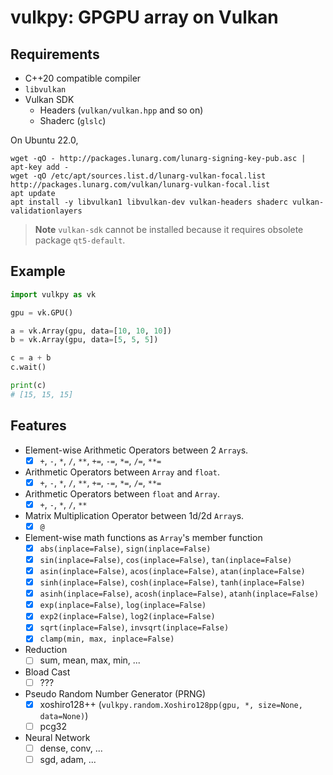 # vulkpy: GPGPU array on Vulkan

## Requirements

* C++20 compatible compiler
* `libvulkan`
* Vulkan SDK
  * Headers (`vulkan/vulkan.hpp` and so on)
  * Shaderc (`glslc`)


On Ubuntu 22.0,
```shell
wget -qO - http://packages.lunarg.com/lunarg-signing-key-pub.asc | apt-key add -
wget -qO /etc/apt/sources.list.d/lunarg-vulkan-focal.list http://packages.lunarg.com/vulkan/lunarg-vulkan-focal.list
apt update
apt install -y libvulkan1 libvulkan-dev vulkan-headers shaderc vulkan-validationlayers
```

> **Note**
> `vulkan-sdk` cannot be installed because it requires obsolete package `qt5-default`.


## Example

```python
import vulkpy as vk

gpu = vk.GPU()

a = vk.Array(gpu, data=[10, 10, 10])
b = vk.Array(gpu, data=[5, 5, 5])

c = a + b
c.wait()

print(c)
# [15, 15, 15]
```

## Features

* Element-wise Arithmetic Operators between 2 `Array`s.
  * [x] `+`, `-`, `*`, `/`, `**`, `+=`, `-=`, `*=`, `/=`, `**=`
* Arithmetic Operators between `Array` and `float`.
  * [x] `+`, `-`, `*`, `/`, `**`, `+=`, `-=`, `*=`, `/=`, `**=`
* Arithmetic Operators between `float` and `Array`.
  * [x] `+`, `-`, `*`, `/`, `**`
* Matrix Multiplication Operator between 1d/2d `Array`s.
  * [x] `@`
* Element-wise math functions as `Array`'s member function
  * [x] `abs(inplace=False)`, `sign(inplace=False)`
  * [x] `sin(inplace=False)`, `cos(inplace=False)`, `tan(inplace=False)`
  * [x] `asin(inplace=False)`, `acos(inplace=False)`, `atan(inplace=False)`
  * [x] `sinh(inplace=False)`, `cosh(inplace=False)`, `tanh(inplace=False)`
  * [x] `asinh(inplace=False)`, `acosh(inplace=False)`, `atanh(inplace=False)`
  * [x] `exp(inplace=False)`, `log(inplace=False)`
  * [x] `exp2(inplace=False)`, `log2(inplace=False)`
  * [x] `sqrt(inplace=False)`, `invsqrt(inplace=False)`
  * [x] `clamp(min, max, inplace=False)`
* Reduction
  * [ ] sum, mean, max, min, ...
* Bload Cast
  * [ ] ???
* Pseudo Random Number Generator (PRNG)
  * [x] xoshiro128++ (`vulkpy.random.Xoshiro128pp(gpu, *, size=None, data=None)`)
  * [ ] pcg32
* Neural Network
  * [ ] dense, conv, ...
  * [ ] sgd, adam, ...
